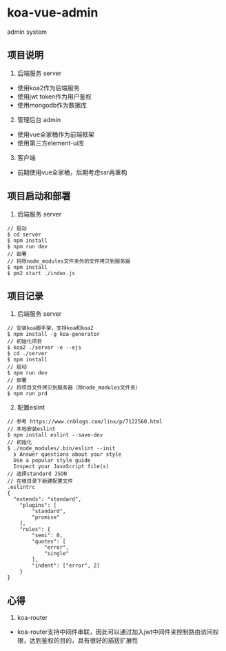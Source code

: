 # koa-vue-admin
admin system

## 项目说明
1. 后端服务 server
  - 使用koa2作为后端服务
  - 使用jwt token作为用户鉴权
  - 使用mongodb作为数据库
2. 管理后台 admin
  - 使用vue全家桶作为前端框架
  - 使用第三方element-ui库
3. 客户端
  - 前期使用vue全家桶，后期考虑ssr再重构

## 项目启动和部署
1. 后端服务 server
```
// 启动
$ cd server
$ npm install
$ npm run dev
// 部署
// 将除node_modules文件夹外的文件拷贝到服务器
$ npm install
$ pm2 start ./index.js
```

## 项目记录
1. 后端服务 server
```
// 安装koa脚手架，支持koa和koa2
$ npm install -g koa-generator
// 初始化项目
$ koa2 ./server -e --ejs
$ cd ./server
$ npm install
// 启动
$ npm run dev
// 部署
// 将项目文件拷贝到服务器（除node_modules文件夹）
$ npm run prd
```
2. 配置eslint
```
// 参考 https://www.cnblogs.com/linx/p/7122560.html
// 本地安装eslint
$ npm install eslint --save-dev
// 初始化
$ ./node_modules/.bin/eslint --init
  ❯ Answer questions about your style
  Use a popular style guide
  Inspect your JavaScript file(s)
// 选择standard JSON
// 在根目录下新建配置文件
.eslintrc
{
  "extends": "standard",
	"plugins": [
		"standard",
		"promise"
	],
	"rules": { 
		"semi": 0,        
		"quotes": [
			"error",
			"single"
		],
		"indent": ["error", 2]
	}
}

```

## 心得
1. koa-router
  - koa-router支持中间件串联，因此可以通过加入jwt中间件来控制路由访问权限，达到鉴权的目的，具有很好的插拔扩展性
